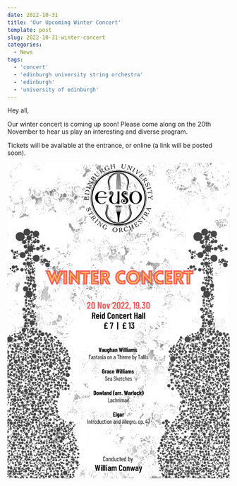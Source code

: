 ```yaml
---
date: 2022-10-31
title: 'Our Upcoming Winter Concert'
template: post
slug: 2022-10-31-winter-concert
categories:
  - News
tags:
  - 'concert'
  - 'edinburgh university string orchestra'
  - 'edinburgh'
  - 'university of edinburgh'
---
```


Hey all,

Our winter concert is coming up soon!
Please come along on the 20th November to hear us play an interesting and diverse program.

Tickets will be available at the entrance, or online (a link will be posted soon).

![Winter concert poster. 19.30 20th November @Reid Concert Hall](../images/22-winter-concert.png)
